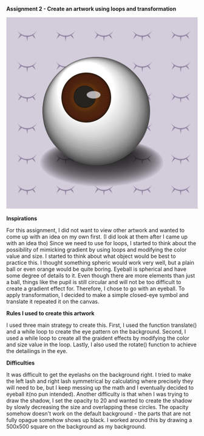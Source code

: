 **Assignment 2 - Create an artwork using loops and transformation**

![](eyeball.png)

**Inspirations**

For this assignment, I did not want to view other artwork and wanted to come up with an idea on my own first. 
(I did look at them after I came up with an idea tho) Since we need to use for loops, I started to think about the possibility 
of mimicking gradient by using loops and modifying the color value and size. I started to think about what object would be best to practice this.
I thought something spheric would work very well, but a plain ball or even orange would be quite boring. Eyeball is spherical and have some degree of details to it.
Even though there are more elements than just a ball, things like the pupil is still circular and will not be too difficult to create a gradient effect for.
Therefore, I chose to go with an eyeball. To apply transformation, I decided to make a simple closed-eye symbol and translate it repeated it on the canvas.

**Rules I used to create this artwork**

I used three main strategy to create this. First, I used the function translate() and a while loop to create the eye pattern on the background. Second, I used
a while loop to create all the graident effects by modifying the color and size value in the loop. Lastly, I also used the rotate() function to achieve the detailings in the eye. 

**Difficulties**

It was difficult to get the eyelashs on the background right. I tried to make the left lash and right lash symmetrical by calculating where precisely they will need to be, but I keep messing up the math and I eventually decided to eyeball it(no pun intended). Another difficulty is that when I was trying to draw the shadow, I set the opacity to 20 and wanted to create the shadow by slowly decreasing the size and overlapping these circles. The opacity somehow doesn't work on the default background - the parts that are not fully opague somehow shows up black. I worked around this by drawing a 500x500 square on the background as my background.
